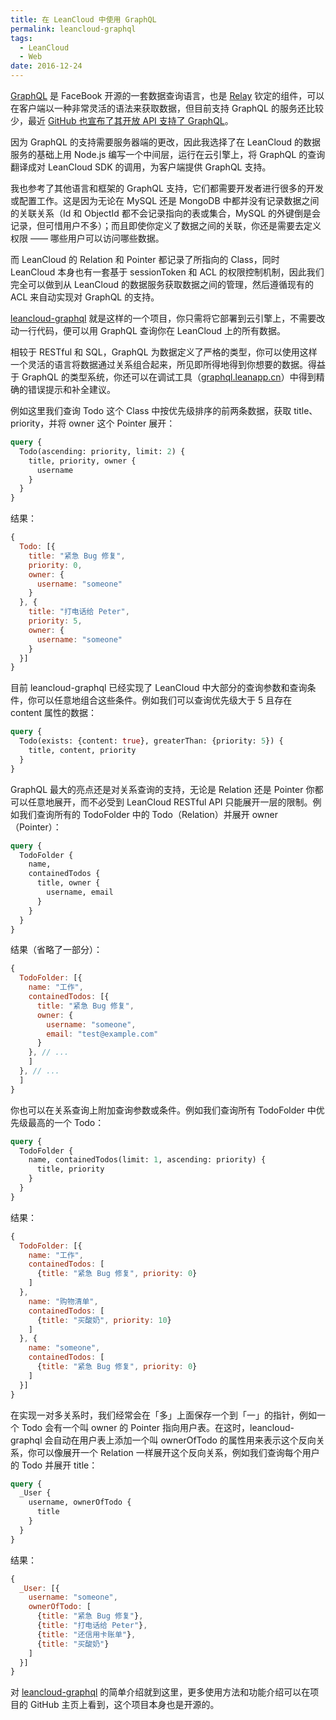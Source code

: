 ```yaml
---
title: 在 LeanCloud 中使用 GraphQL
permalink: leancloud-graphql
tags:
  - LeanCloud
  - Web
date: 2016-12-24
---
```


[GraphQL](http://graphql.org/) 是 FaceBook 开源的一套数据查询语言，也是 [Relay](https://facebook.github.io/relay/) 钦定的组件，可以在客户端以一种非常灵活的语法来获取数据，但目前支持 GraphQL 的服务还比较少，最近 [GitHub 也宣布了其开放 API 支持了 GraphQL](http://githubengineering.com/the-github-graphql-api/)。

因为 GraphQL 的支持需要服务器端的更改，因此我选择了在 LeanCloud 的数据服务的基础上用 Node.js 编写一个中间层，运行在云引擎上，将 GraphQL 的查询翻译成对 LeanCloud SDK 的调用，为客户端提供 GraphQL 支持。

我也参考了其他语言和框架的 GraphQL 支持，它们都需要开发者进行很多的开发或配置工作。这是因为无论在 MySQL 还是 MongoDB 中都并没有记录数据之间的关联关系（Id 和 ObjectId 都不会记录指向的表或集合，MySQL 的外键倒是会记录，但可惜用户不多）；而且即使你定义了数据之间的关联，你还是需要去定义权限 —— 哪些用户可以访问哪些数据。

而 LeanCloud 的 Relation 和 Pointer 都记录了所指向的 Class，同时 LeanCloud 本身也有一套基于 sessionToken 和 ACL 的权限控制机制，因此我们完全可以做到从 LeanCloud 的数据服务获取数据之间的管理，然后遵循现有的 ACL 来自动实现对 GraphQL 的支持。

[leancloud-graphql](https://github.com/leancloud/leancloud-graphql) 就是这样的一个项目，你只需将它部署到云引擎上，不需要改动一行代码，便可以用 GraphQL 查询你在 LeanCloud 上的所有数据。

相较于 RESTful 和 SQL，GraphQL 为数据定义了严格的类型，你可以使用这样一个灵活的语言将数据通过关系组合起来，所见即所得地得到你想要的数据。得益于 GraphQL 的类型系统，你还可以在调试工具（[graphql.leanapp.cn](https://graphql.leanapp.cn/)）中得到精确的错误提示和补全建议。

例如这里我们查询 Todo 这个 Class 中按优先级排序的前两条数据，获取 title、priority，并将 owner 这个 Pointer 展开：

```graphql
query {
  Todo(ascending: priority, limit: 2) {
    title, priority, owner {
      username
    }
  }
}
```

结果：

```javascript
{
  Todo: [{
    title: "紧急 Bug 修复",
    priority: 0,
    owner: {
      username: "someone"
    }
  }, {
    title: "打电话给 Peter",
    priority: 5,
    owner: {
      username: "someone"
    }
  }]
}
```

目前 leancloud-graphql 已经实现了 LeanCloud 中大部分的查询参数和查询条件，你可以任意地组合这些条件。例如我们可以查询优先级大于 5 且存在 content 属性的数据：

```graphql
query {
  Todo(exists: {content: true}, greaterThan: {priority: 5}) {
    title, content, priority
  }
}
```

GraphQL 最大的亮点还是对关系查询的支持，无论是 Relation 还是 Pointer 你都可以任意地展开，而不必受到 LeanCloud RESTful API 只能展开一层的限制。例如我们查询所有的 TodoFolder 中的 Todo（Relation）并展开 owner（Pointer）：

```graphql
query {
  TodoFolder {
    name,
    containedTodos {
      title, owner {
        username, email
      }
    }
  }
}
```

结果（省略了一部分）：

```javascript
{
  TodoFolder: [{
    name: "工作",
    containedTodos: [{
      title: "紧急 Bug 修复",
      owner: {
        username: "someone",
        email: "test@example.com"
      }
    }, // ...
    ]
  }, // ...
  ]
}
```

你也可以在关系查询上附加查询参数或条件。例如我们查询所有 TodoFolder 中优先级最高的一个 Todo：

```graphql
query {
  TodoFolder {
    name, containedTodos(limit: 1, ascending: priority) {
      title, priority
    }
  }
}
```

结果：

```javascript
{
  TodoFolder: [{
    name: "工作",
    containedTodos: [
      {title: "紧急 Bug 修复", priority: 0}
    ]
  },
    name: "购物清单",
    containedTodos: [
      {title: "买酸奶", priority: 10}
    ]
  }, {
    name: "someone",
    containedTodos: [
      {title: "紧急 Bug 修复", priority: 0}
    ]
  }]
}
```

在实现一对多关系时，我们经常会在「多」上面保存一个到「一」的指针，例如一个 Todo 会有一个叫 owner 的 Pointer 指向用户表。在这时，leancloud-graphql 会自动在用户表上添加一个叫 ownerOfTodo 的属性用来表示这个反向关系，你可以像展开一个 Relation 一样展开这个反向关系，例如我们查询每个用户的 Todo 并展开 title：

```graphql
query {
  _User {
    username, ownerOfTodo {
      title
    }
  }
}
```

结果：

```javascript
{
  _User: [{
    username: "someone",
    ownerOfTodo: [
      {title: "紧急 Bug 修复"},
      {title: "打电话给 Peter"},
      {title: "还信用卡账单"},
      {title: "买酸奶"}
    ]
  }]
}
```

对 [leancloud-graphql](https://github.com/leancloud/leancloud-graphql) 的简单介绍就到这里，更多使用方法和功能介绍可以在项目的 GitHub 主页上看到，这个项目本身也是开源的。
